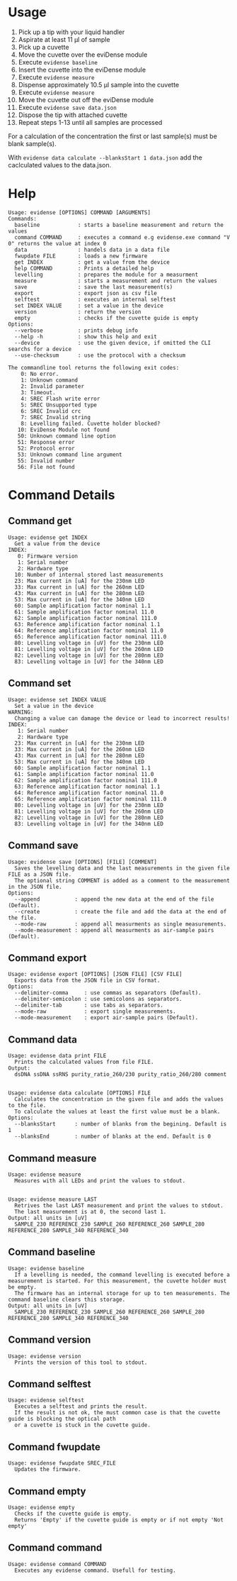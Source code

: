 # Usage
1. Pick up a tip with your liquid handler
2. Aspirate at least 11 &#956;l of sample
3. Pick up a cuvette
4. Move the cuvette over the eviDense module
5. Execute `evidense baseline`
6. Insert the cuvette into the eviDense module
7. Execute `evidense measure`
8. Dispense approximately 10.5 &#956;l sample into the cuvette
9. Execute `evidense measure`
10. Move the cuvette out off the eviDense module
11. Execute `evidense save data.json`
12. Dispose the tip with attached cuvette
13. Repeat steps 1-13 until all samples are processed

For a calculation of the concentration the first or last sample(s) must be blank sample(s).

With `evidense data calculate --blanksStart 1 data.json` add the caclculated values to the data.json.

# Help
```
Usage: evidense [OPTIONS] COMMAND [ARGUMENTS]
Commands:
  baseline            : starts a baseline measurement and return the values
  command COMMAND     : executes a command e.g evidense.exe command "V 0" returns the value at index 0
  data                : handels data in a data file
  fwupdate FILE       : loads a new firmware
  get INDEX           : get a value from the device
  help COMMAND        : Prints a detailed help
  levelling           : prepares the module for a measurment
  measure             : starts a measurement and return the values
  save                : save the last measurement(s)
  export              : export json as csv file
  selftest            : executes an internal selftest
  set INDEX VALUE     : set a value in the device
  version             : return the version
  empty               : checks if the cuvette guide is empty
Options:
  --verbose           : prints debug info
  --help -h           : show this help and exit
  --device            : use the given device, if omitted the CLI searchs for a device
  --use-checksum      : use the protocol with a checksum

The commandline tool returns the following exit codes:
    0: No error.
    1: Unknown command
    2: Invalid parameter
    3: Timeout.
    4: SREC Flash write error
    5: SREC Unsupported type
    6: SREC Invalid crc
    7: SREC Invalid string
    8: Levelling failed. Cuvette holder blocked?
   10: EviDense Module not found
   50: Unknown command line option
   51: Response error
   52: Protocol error
   53: Unknown command line argument
   55: Invalid number
   56: File not found
```
# Command Details
## Command get
```
Usage: evidense get INDEX
  Get a value from the device
INDEX:
   0: Firmware version
   1: Serial number
   2: Hardware type
  10: Number of internal stored last measurements
  23: Max current in [uA] for the 230nm LED
  33: Max current in [uA] for the 260nm LED
  43: Max current in [uA] for the 280nm LED
  53: Max current in [uA] for the 340nm LED
  60: Sample amplification factor nominal 1.1
  61: Sample amplification factor nominal 11.0
  62: Sample amplification factor nominal 111.0
  63: Reference amplification factor nominal 1.1
  64: Reference amplification factor nominal 11.0
  65: Reference amplification factor nominal 111.0
  80: Levelling voltage in [uV] for the 230nm LED
  81: Levelling voltage in [uV] for the 260nm LED
  82: Levelling voltage in [uV] for the 280nm LED
  83: Levelling voltage in [uV] for the 340nm LED
```
## Command set
```
Usage: evidense set INDEX VALUE
  Set a value in the device
WARNING:
  Changing a value can damage the device or lead to incorrect results!
INDEX:
   1: Serial number
   2: Hardware type
  23: Max current in [uA] for the 230nm LED
  33: Max current in [uA] for the 260nm LED
  43: Max current in [uA] for the 280nm LED
  53: Max current in [uA] for the 340nm LED
  60: Sample amplification factor nominal 1.1
  61: Sample amplification factor nominal 11.0
  62: Sample amplification factor nominal 111.0
  63: Reference amplification factor nominal 1.1
  64: Reference amplification factor nominal 11.0
  65: Reference amplification factor nominal 111.0
  80: Levelling voltage in [uV] for the 230nm LED
  81: Levelling voltage in [uV] for the 260nm LED
  82: Levelling voltage in [uV] for the 280nm LED
  83: Levelling voltage in [uV] for the 340nm LED
```
## Command save
```
Usage: evidense save [OPTIONS] [FILE] [COMMENT]
  Saves the levelling data and the last measurements in the given file FILE as a JSON file.
  The optional string COMMENT is added as a comment to the measurement in the JSON file.
Options: 
  --append           : append the new data at the end of the file (Default).
  --create           : create the file and add the data at the end of the file.
  --mode-raw         : append all measurments as single measurements.
  --mode-measurement : append all measurments as air-sample pairs (Default).
```
## Command export
```
Usage: evidense export [OPTIONS] [JSON FILE] [CSV FILE]
  Exports data from the JSON file in CSV format.
Options: 
  --delimiter-comma     : use commas as separators (Default).
  --delimiter-semicolon : use semicolons as separators.
  --delimiter-tab       : use tabs as separators.
  --mode-raw            : export single measurements.
  --mode-measurement    : export air-sample pairs (Default).
```
## Command data
```
Usage: evidense data print FILE
  Prints the calculated values from file FILE.
Output:
  dsDNA ssDNA ssRNS purity_ratio_260/230 purity_ratio_260/280 comment


Usage: evidense data calculate [OPTIONS] FILE
  Calculates the concentration in the given file and adds the values to the file.
  To calculate the values at least the first value must be a blank.
Options:
  --blanksStart      : number of blanks from the begining. Default is 1
  --blanksEnd        : number of blanks at the end. Default is 0
```
## Command measure
```
Usage: evidense measure
  Measures with all LEDs and print the values to stdout.


Usage: evidense measure LAST
  Retrives the last LAST measurement and print the values to stdout.
  The last measurement is at 0, the second last 1.
Output: all units in [uV]
  SAMPLE_230 REFERENCE_230 SAMPLE_260 REFERENCE_260 SAMPLE_280 REFERENCE_280 SAMPLE_340 REFERENCE_340
```
## Command baseline
```
Usage: evidense baseline
  If a levelling is needed, the command levelling is executed before a measurement is started. For this measurement, the cuvette holder must be empty.
  The firmware has an internal storage for up to ten measurements. The command baseline clears this storage.
Output: all units in [uV]
  SAMPLE_230 REFERENCE_230 SAMPLE_260 REFERENCE_260 SAMPLE_280 REFERENCE_280 SAMPLE_340 REFERENCE_340
```
## Command version
```
Usage: evidense version
  Prints the version of this tool to stdout.
```
## Command selftest
```
Usage: evidense selftest
  Executes a selftest and prints the result.
  If the result is not ok, the must common case is that the cuvette guide is blocking the optical path
  or a cuvette is stuck in the cuvette guide.
```
## Command fwupdate
```
Usage: evidense fwupdate SREC_FILE
  Updates the firmware.
```
## Command empty
```
Usage: evidense empty
  Checks if the cuvette guide is empty.
  Returns 'Empty' if the cuvette guide is empty or if not empty 'Not empty'
```
## Command command
```
Usage: evidense command COMMAND
  Executes any evidense command. Usefull for testing.
